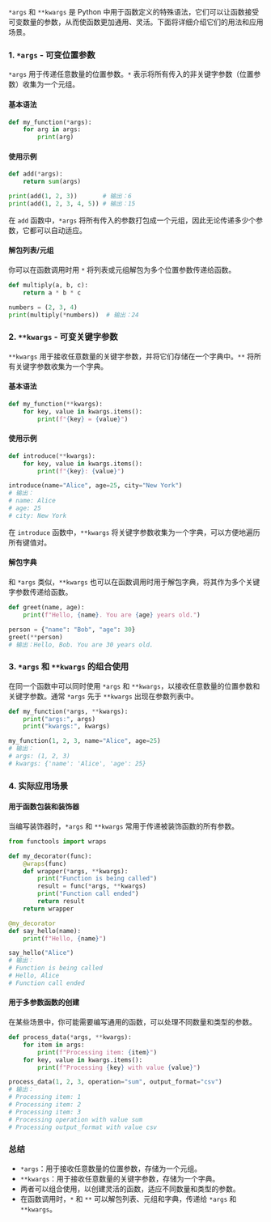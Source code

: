 `*args` 和 `**kwargs` 是 Python 中用于函数定义的特殊语法，它们可以让函数接受可变数量的参数，从而使函数更加通用、灵活。下面将详细介绍它们的用法和应用场景。

### 1. `*args` - 可变位置参数
`*args` 用于传递任意数量的位置参数。`*` 表示将所有传入的非关键字参数（位置参数）收集为一个元组。

#### 基本语法

```python
def my_function(*args):
    for arg in args:
        print(arg)
```

#### 使用示例

```python
def add(*args):
    return sum(args)

print(add(1, 2, 3))       # 输出：6
print(add(1, 2, 3, 4, 5)) # 输出：15
```

在 `add` 函数中，`*args` 将所有传入的参数打包成一个元组，因此无论传递多少个参数，它都可以自动适应。

#### 解包列表/元组
你可以在函数调用时用 `*` 将列表或元组解包为多个位置参数传递给函数。

```python
def multiply(a, b, c):
    return a * b * c

numbers = (2, 3, 4)
print(multiply(*numbers))  # 输出：24
```

### 2. `**kwargs` - 可变关键字参数
`**kwargs` 用于接收任意数量的关键字参数，并将它们存储在一个字典中。`**` 将所有关键字参数收集为一个字典。

#### 基本语法

```python
def my_function(**kwargs):
    for key, value in kwargs.items():
        print(f"{key} = {value}")
```

#### 使用示例

```python
def introduce(**kwargs):
    for key, value in kwargs.items():
        print(f"{key}: {value}")

introduce(name="Alice", age=25, city="New York")
# 输出：
# name: Alice
# age: 25
# city: New York
```

在 `introduce` 函数中，`**kwargs` 将关键字参数收集为一个字典，可以方便地遍历所有键值对。

#### 解包字典
和 `*args` 类似，`**kwargs` 也可以在函数调用时用于解包字典，将其作为多个关键字参数传递给函数。

```python
def greet(name, age):
    print(f"Hello, {name}. You are {age} years old.")

person = {"name": "Bob", "age": 30}
greet(**person)
# 输出：Hello, Bob. You are 30 years old.
```

### 3. `*args` 和 `**kwargs` 的组合使用
在同一个函数中可以同时使用 `*args` 和 `**kwargs`，以接收任意数量的位置参数和关键字参数。通常 `*args` 先于 `**kwargs` 出现在参数列表中。

```python
def my_function(*args, **kwargs):
    print("args:", args)
    print("kwargs:", kwargs)

my_function(1, 2, 3, name="Alice", age=25)
# 输出：
# args: (1, 2, 3)
# kwargs: {'name': 'Alice', 'age': 25}
```

### 4. 实际应用场景

#### 用于函数包装和装饰器
当编写装饰器时，`*args` 和 `**kwargs` 常用于传递被装饰函数的所有参数。

```python
from functools import wraps

def my_decorator(func):
    @wraps(func)
    def wrapper(*args, **kwargs):
        print("Function is being called")
        result = func(*args, **kwargs)
        print("Function call ended")
        return result
    return wrapper

@my_decorator
def say_hello(name):
    print(f"Hello, {name}")

say_hello("Alice")
# 输出：
# Function is being called
# Hello, Alice
# Function call ended
```

#### 用于多参数函数的创建
在某些场景中，你可能需要编写通用的函数，可以处理不同数量和类型的参数。

```python
def process_data(*args, **kwargs):
    for item in args:
        print(f"Processing item: {item}")
    for key, value in kwargs.items():
        print(f"Processing {key} with value {value}")

process_data(1, 2, 3, operation="sum", output_format="csv")
# 输出：
# Processing item: 1
# Processing item: 2
# Processing item: 3
# Processing operation with value sum
# Processing output_format with value csv
```

### 总结
- `*args`：用于接收任意数量的位置参数，存储为一个元组。
- `**kwargs`：用于接收任意数量的关键字参数，存储为一个字典。
- 两者可以组合使用，以创建灵活的函数，适应不同数量和类型的参数。
- 在函数调用时，`*` 和 `**` 可以解包列表、元组和字典，传递给 `*args` 和 `**kwargs`。